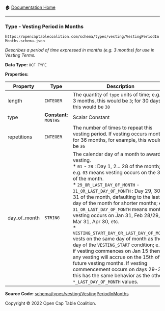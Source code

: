 :house: [Documentation Home](/README.md)

---

### Type - Vesting Period in Months

`https://opencaptablecoalition.com/schema/types/vesting/VestingPeriodInMonths.schema.json`

_Describes a period of time expressed in months (e.g. 3 months) for use in Vesting Terms._

**Data Type:** `OCF TYPE`

**Properties:**

| Property     | Type                   | Description                                                                                                                                                                                                                                                                                                                                                                                                                                                                                                                                                                                                                                                                                                                                                                   | Required   |
| ------------ | ---------------------- | ----------------------------------------------------------------------------------------------------------------------------------------------------------------------------------------------------------------------------------------------------------------------------------------------------------------------------------------------------------------------------------------------------------------------------------------------------------------------------------------------------------------------------------------------------------------------------------------------------------------------------------------------------------------------------------------------------------------------------------------------------------------------------- | ---------- |
| length       | `INTEGER`              | The quantity of `type` units of time; e.g. for 3 months, this would be `3`; for 30 days, this would be `30`                                                                                                                                                                                                                                                                                                                                                                                                                                                                                                                                                                                                                                                                   | `REQUIRED` |
| type         | **Constant:** `MONTHS` | Scalar Constant                                                                                                                                                                                                                                                                                                                                                                                                                                                                                                                                                                                                                                                                                                                                                               | `REQUIRED` |
| repetitions  | `INTEGER`              | The number of times to repeat this vesting period. If vesting occurs monthly for 36 months, for example, this would be `36`                                                                                                                                                                                                                                                                                                                                                                                                                                                                                                                                                                                                                                                   | `REQUIRED` |
| day_of_month | `STRING`               | The calendar day of a month to award vesting.</br>* `01` - `28` : Day 1, 2... 28 of the month; e.g. `03` means vesting occurs on the 3rd of the month.</br>* `29_OR_LAST_DAY_OF_MONTH` - `31_OR_LAST_DAY_OF_MONTH` : Day 29, 30, or 31 of the month, defaulting to the last day of the month for shorter months; e.g. `31_OR_LAST_DAY_OF_MONTH` means monthly vesting occurs on Jan 31, Feb 28/29, Mar 31, Apr 30, etc.</br>* `VESTING_START_DAY_OR_LAST_DAY_OF_MONTH` vests on the same day of month as the day of the `VESTING_START` condition; e.g. if vesting commences on Jan 15 then any vesting will accrue on the 15th of future vesting months. If vesting commencement occurs on days 29-31, this has the same behavior as the other `*_LAST_DAY_OF_MONTH` values. | `REQUIRED` |

**Source Code:** [schema/types/vesting/VestingPeriodInMonths](/schema/types/vesting/VestingPeriodInMonths.schema.json)

Copyright © 2022 Open Cap Table Coalition.
